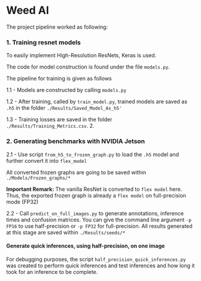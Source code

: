 # Weed AI

The project pipeline worked as following:


### 1. Training resnet models

To easily implement High-Resolution ResNets, Keras is used. 

The code for model construction is found under the file `models.py`.

The pipeline for training is given as follows

1.1 - Models are constructed by calling `models.py`

1.2 - After training, called by `train_model.py`, trained models are saved as `.h5` in the folder `./Results/Saved_Model_As_h5'`

1.3 - Training losses are saved in the folder `./Results/Training_Metrics.csv`. 
2.

### 2. Generating benchmarks with NVIDIA Jetson


2.1 - Use script `from_h5_to_frozen_graph.py` to load the `.h5` model and further convert it into `flex_model`

All converted frozen graphs are going to be saved within `./Models/Frozen_graphs/*`

**Important Remark:** The vanilla ResNet is converted to `flex model` here. Thus, the exported frozen graph is already a `flex model` on full-precision mode (FP32)

2.2 - Call `predict_on_full_images.py` to generate annotations, inference times and confusion matrices. You can give the command line argument `-p FP16` to use half-precision or `-p FP32` for full-precision. All results generated at this stage are saved within `./Results/seeds/*`


#### Generate quick inferences, using half-precision, on one image

For debugging purposes, the script `half_precision_quick_inferences.py` was created to perform quick inferences and test inferences and how long it took for an inference to be complete. 

